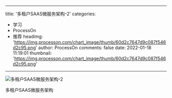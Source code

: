 
---
title: '多租户SAAS微服务架构-2'
categories: 
 - 学习
 - ProcessOn
 - 推荐
headimg: 'https://img.processon.com/chart_image/thumb/60d2c7647d9c087f546d2c95.png'
author: ProcessOn
comments: false
date: 2022-01-18 11:19:01
thumbnail: 'https://img.processon.com/chart_image/thumb/60d2c7647d9c087f546d2c95.png'
---

<div>   
<img class="thumb" alt="多租户SAAS微服务架构-2" src="https://img.processon.com/chart_image/thumb/60d2c7647d9c087f546d2c95.png" referrerpolicy="no-referrer">
<p>多租户SAAS微服务架构</p>  
</div>
            